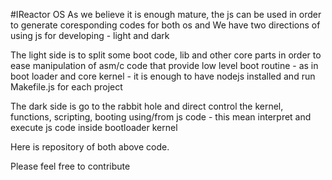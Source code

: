 #IReactor OS
As we believe it is enough mature, the js can be used in order to generate coresponding codes for both os and 
We have two directions of using js for developing - light and dark

The light side is to split some boot code, lib and other core parts in order to ease manipulation of asm/c code that provide low level
boot routine - as in boot loader and core kernel - it is enough to have nodejs installed and run Makefile.js for each project

The dark side is go to the rabbit hole and direct control the kernel, functions, scripting, booting using/from js code - this mean 
interpret and execute js code inside bootloader kernel 

Here is repository of both above code.

Please feel free to contribute
